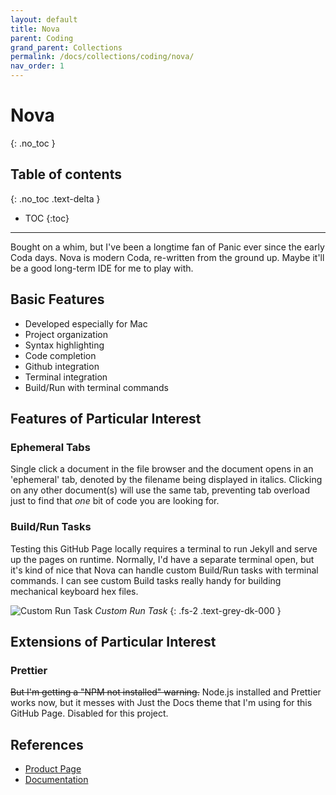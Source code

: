 ```yaml
---
layout: default
title: Nova
parent: Coding
grand_parent: Collections
permalink: /docs/collections/coding/nova/
nav_order: 1
---
```


# Nova
{: .no_toc }

## Table of contents
{: .no_toc .text-delta }

- TOC
{:toc}

---

Bought on a whim, but I've been a longtime fan of Panic ever since the early Coda days. Nova is modern Coda, re-written from the ground up. Maybe it'll be a good long-term IDE for me to play with.

## Basic Features
* Developed especially for Mac
* Project organization
* Syntax highlighting
* Code completion
* Github integration
* Terminal integration
* Build/Run with terminal commands

## Features of Particular Interest

### Ephemeral Tabs
Single click a document in the file browser and the document opens in an 'ephemeral' tab, denoted by the filename being displayed in italics. Clicking on any other document(s) will use the same tab, preventing tab overload just to find that *one* bit of code you are looking for.

### Build/Run Tasks
Testing this GitHub Page locally requires a terminal to run Jekyll and serve up the pages on runtime. Normally, I'd have a separate terminal open, but it's kind of nice that Nova can handle custom Build/Run tasks with terminal commands. I can see custom Build tasks really handy for building mechanical keyboard hex files.

![Custom Run Task](../../../../assets/images/nova-run-task.jpg)
*Custom Run Task*
{: .fs-2 .text-grey-dk-000 }

## Extensions of Particular Interest

### Prettier
~~But I'm getting a "NPM not installed" warning.~~ Node.js installed and Prettier works now, but it messes with Just the Docs theme that I'm using for this GitHub Page. Disabled for this project.

## References
* [Product Page](https://nova.app/)
* [Documentation](https://library.panic.com/nova/)
